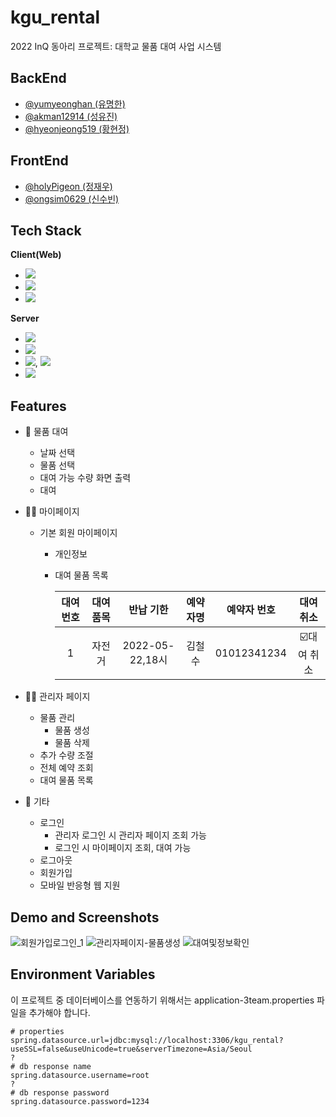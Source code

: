 # kgu_rental
2022 InQ 동아리 프로젝트: 대학교 물품 대여 사업 시스템 

## BackEnd
- [@yumyeonghan (유명한)](https://github.com/yumyeonghan)
- [@akman12914  (성유진)](https://github.com/akman12914)
- [@hyeonjeong519  (황현정)](https://github.com/hyeonjoeng519)
## FrontEnd
- [@holyPigeon (정재우)](https://github.com/holyPigeon)
- [@ongsim0629 (신수빈)](https://github.com/ongsim0629)

## Tech Stack

**Client(Web)**
  - <img src="https://img.shields.io/badge/Html-E34F26?style=flat-square&logo=HTML5&logoColor=white"/>
  - <img src="https://img.shields.io/badge/Css-1572B6?style=flat-square&logo=CSS3&logoColor=white"/>
  - <img src="https://img.shields.io/badge/Java Script-F7DF1E?style=flat-square&logo=JavaScript&logoColor=white">
**Server**
  - <img src="https://img.shields.io/badge/Java-007396?style=flat-square&logo=java&logoColor=white"/>
  - <img src="https://img.shields.io/badge/Thymeleaf-005F0F?style=flat-square&logo=Thymeleaf&logoColor=white"/>
  - <img src="https://img.shields.io/badge/Spring-6DB33F?style=flat-square&logo=Spring&logoColor=white"/>, <img src="https://img.shields.io/badge/Spring Boot-6DB33F?style=flat-square&logo=Spring Boot&logoColor=white"/>
  - <img src="https://img.shields.io/badge/MySQL-4479A1?style=flat-square&logo=MySQL&logoColor=white"/>

## Features

* :orange_book: 물품 대여
    *  날짜 선택
    *  물품 선택
    *  대여 가능 수량 화면 출력
    *  대여
    
* :office_worker: 마이페이지
    * 기본 회원 마이페이지
      * 개인정보
      *  대여 물품 목록

         |대여 번호|대여 품목|반납 기한|예약자명|예약자 번호|대여 취소|
         |:---:|:---:|:---:|:---:|:---:|:---:|
         |1|자전거|2022-05-22,18시|김철수|01012341234|:ballot_box_with_check:대여 취소|

* :man_technologist: 관리자 페이지
  *  물품 관리
      *  물품 생성
      *  물품 삭제
  *  추가 수량 조절
  *  전체 예약 조회
  *  대여 물품 목록
    
* :key: 기타
  * 로그인
    * 관리자 로그인 시 관리자 페이지 조회 가능
    * 로그인 시 마이페이지 조회, 대여 가능
  * 로그아웃
  * 회원가입
  * 모바일 반응형 웹 지원

## Demo and Screenshots

![회원가입로그인_1](https://user-images.githubusercontent.com/70882924/174658737-90ec32cd-f3a7-4a18-8048-c3d494ecd930.gif)
![관리자페이지-물품생성](https://user-images.githubusercontent.com/70882924/174658749-486d7e7c-78e7-47d5-bf35-1a61e44cc063.gif)
![대여및정보확인](https://user-images.githubusercontent.com/70882924/174658752-7743f474-f749-461b-a8f5-9826fb979bdc.gif)

## Environment Variables

이 프로젝트 중 데이터베이스를 연동하기 위해서는 application-3team.properties 파일을 추가해야 합니다.

```
# properties
spring.datasource.url=jdbc:mysql://localhost:3306/kgu_rental?useSSL=false&useUnicode=true&serverTimezone=Asia/Seoul
?
# db response name
spring.datasource.username=root
?
# db response password
spring.datasource.password=1234
```
